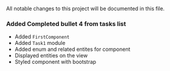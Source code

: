 All notable changes to this project will be documented in this file.

### Added Completed bullet 4 from tasks list
- Added `FirstComponent`
- Added `Task1` module
- Added enum and related entites for component
- Displayed entities on the view
- Styled component with bootstrap
